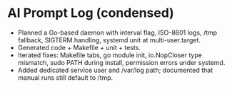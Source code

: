 # AI Prompt Log (condensed)
- Planned a Go-based daemon with interval flag, ISO-8601 logs, /tmp fallback, SIGTERM handling, systemd unit at multi-user.target.
- Generated code + Makefile + unit + tests.
- Iterated fixes: Makefile tabs, go module init, io.NopCloser type mismatch, sudo PATH during install, permission errors under systemd.
- Added dedicated service user and /var/log path; documented that manual runs still default to /tmp.
